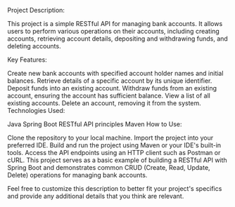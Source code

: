 Project Description:

This project is a simple RESTful API for managing bank accounts. It allows users to perform various operations on their accounts, including creating accounts, retrieving account details, depositing and withdrawing funds, and deleting accounts.

Key Features:

Create new bank accounts with specified account holder names and initial balances.
Retrieve details of a specific account by its unique identifier.
Deposit funds into an existing account.
Withdraw funds from an existing account, ensuring the account has sufficient balance.
View a list of all existing accounts.
Delete an account, removing it from the system.
Technologies Used:

Java
Spring Boot
RESTful API principles
Maven
How to Use:

Clone the repository to your local machine.
Import the project into your preferred IDE.
Build and run the project using Maven or your IDE's built-in tools.
Access the API endpoints using an HTTP client such as Postman or cURL.
This project serves as a basic example of building a RESTful API with Spring Boot and demonstrates common CRUD (Create, Read, Update, Delete) operations for managing bank accounts.

Feel free to customize this description to better fit your project's specifics and provide any additional details that you think are relevant.
